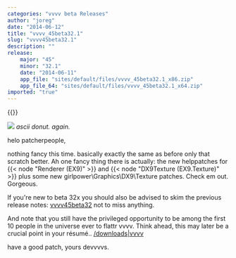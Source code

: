 ```yaml
---
categories: "vvvv beta Releases"
author: "joreg"
date: "2014-06-12"
title: "vvvv_45beta32.1"
slug: "vvvv45beta32.1"
description: ""
release: 
    major: "45"
    minor: "32.1"
    date: "2014-06-11"
    app_file: "sites/default/files/vvvv_45beta32.1_x86.zip"
    app_file_64: "sites/default/files/vvvv_45beta32.1_x64.zip"
imported: "true"
---
```


{{<previousRelease>}}


![](08_TTY_ASCII_Art-Renderer-TTY%20Renderer_2014.06.12-14.44.12.png)
*ascii donut. again.*

helo patcherpeople,

nothing fancy this time. basically exactly the same as before only that scratch better. Ah one fancy thing there is actually: the new helppatches for {{< node "Renderer (EX9)" >}} and {{< node "DX9Texture (EX9.Texture)" >}} plus some new girlpower\Graphics\DX9\Texture patches. Check em out. Gorgeous. 

If you're new to beta 32x you should also be advised to skim the previous release notes: [vvvv45beta32](/blog/2014/vvvv45beta32) not to miss anything. 

And note that you still have the privileged opportunity to be among the first 10 people in the universe ever to flattr vvvv. Think ahead, this may later be a crucial point in your résumé..
[/downloads|vvvv](flattr)

have a good patch,
yours devvvvs.
